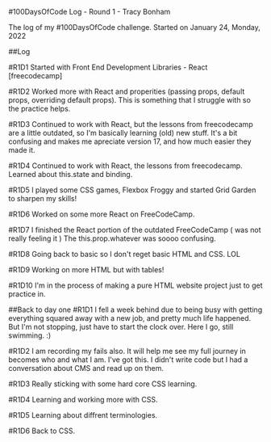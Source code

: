 #100DaysOfCode Log - Round 1 - Tracy Bonham

The log of my #100DaysOfCode challenge. Started on January 24, Monday, 2022

##Log


#R1D1
Started with Front End Development Libraries - React [freecodecamp]

#R1D2
Worked more with React and properities (passing props, default props, overriding default props). 
This is something that I struggle with so the practice helps.

#R1D3
Continued to work with React, but the lessons from freecodecamp are a little outdated, so I'm basically learning (old) new stuff. 
It's a bit confusing and makes me apreciate version 17, and how much easier they made it.

#R1D4
Continued to work with React, the lessons from freecodecamp. Learned about this.state and binding.

#R1D5
I played some CSS games, Flexbox Froggy and started Grid Garden to sharpen my skills!

#R1D6
Worked on some more React on FreeCodeCamp. 

#R1D7
I finished the React portion of the outdated FreeCodeCamp ( was not really feeling it ) The this.prop.whatever was soooo confusing.

#R1D8
Going back to basic so I don't reget basic HTML and CSS. LOL

#R1D9
Working on more HTML but with tables!


#R1D10
I'm in the process of making a pure HTML website project just to get practice in.

##Back to day one
#R1D1
I fell a week behind due to being busy with getting everything squared away with a new job, and pretty much life happened. But I'm not stopping, just have to start the clock over. Here I go, still swimming. :)

#R1D2
I am recording my fails also. It will help me see my full journey in becomes who and what I am. I've got this.
I didn't write code but I had a conversation about CMS and read up on them.

#R1D3
Really sticking with some hard core CSS learning.

#R1D4
Learning and working more with CSS.

#R1D5
Learning about diffrent terminologies.

#R1D6
Back to CSS.

